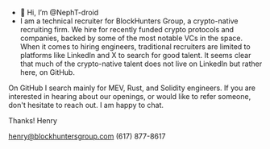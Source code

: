 - 👋 Hi, I’m @NephT-droid
- I am a technical recruiter for BlockHunters Group, a crypto-native recruiting firm. 
We hire for recently funded crypto protocols and companies, backed by some of the most notable VCs in the space. 
When it comes to hiring engineers, traditional recruiters are limited to platforms like LinkedIn and X to
search for good talent. It seems clear that much of the crypto-native talent does not live on LinkedIn but rather here, on GitHub. 

On GitHub I search mainly for MEV, Rust, and Solidity engineers. If you are interested in hearing about our openings,
or would like to refer someone, don't hesitate to reach out. I am happy to chat.  

Thanks! 
Henry 

henry@blockhuntersgroup.com
(617) 877-8617         

<!---
NephT-droid/NephT-droid is a ✨ special ✨ repository because its `README.md` (this file) appears on your GitHub profile.
You can click the Preview link to take a look at your changes.
--->
